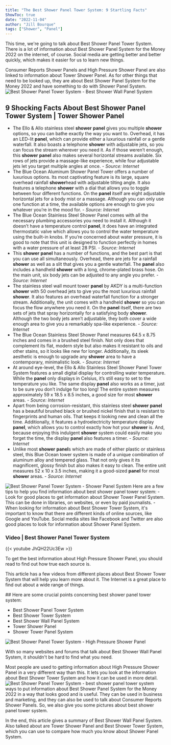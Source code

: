 ```yaml
---
title: "The Best Shower Panel Tower System: 9 Startling Facts"
ShowToc: true 
date: "2022-11-04"
author: "Jill Bourque" 
tags: ["Shower", "Panel"]
---
```


	
This time, we're going to talk about Best Shower Panel Tower System. There is a lot of information about Best Shower Panel System for the Money 2022 on the internet, of course. Social media are getting better and better quickly, which makes it easier for us to learn new things.

Consumer Reports Shower Panels and High Pressure Shower Panel are also linked to information about Tower Shower Panel. As for other things that need to be looked up, they are about Best Shower Panel System for the Money 2022 and have something to do with Shower Panel System.
<img loading="lazy" src="https://i.ytimg.com/vi/V0pjurq2pxo/maxresdefault.jpg" onerror="this.onerror=null;this.src='https://blogger.googleusercontent.com/img/a/AVvXsEhe7F7TRXHtjiKvHb5vS7DmnxvpHiDyoYyYvm1nHB3Qp2_w3BnM6A2eq4v7FYxCC9bfZt3a9vIMtAYEKUiaDQbHMg-ViyGmRIj39MLp0bGFfgfYw1Dc9q_H-T0wiTm3l0Uq42dETrN9eC8aGJ9_IORZsxST1AcLR7np1koOfcc7tnHa4S8Mwz_xD9d0=s16000';" alt="Best Shower Panel Tower System - Best Shower Wall Panel System" >

## 9 Shocking Facts About Best Shower Panel Tower System | Tower Shower Panel
-   The Ello & Allo stainless steel **shower** **panel** gives you multiple **shower** options, so you can bathe exactly the way you want to. Overhead, it has an LED-lit **panel**, which can provide either a luxurious rainfall or a gentle waterfall. It also boasts a telephone **shower** with adjustable jets, so you can focus the stream wherever you need it. As if those weren’t enough, this **shower** **panel** also makes several horizontal streams available. Six rows of jets provide a massage-like experience, while four adjustable jets let you target multiple angles at once. - <cite>Source: Internet</cite>
-   The Blue Ocean Aluminum Shower Panel Tower offers a number of luxurious options. Its most captivating feature is its large, square overhead rainfall **shower**head with adjustable tilting angle. It also features a telephone **shower** with a dial that allows you to toggle between four different functions. On the **panel** itself are eight adjustable horizontal jets for a body mist or a massage. Although you can only use one function at a time, the available options are enough to give you whatever you’re in the mood for. - <cite>Source: Internet</cite>
-   The Blue Ocean Stainless Steel Shower Panel comes with all the necessary plumbing accessories you need to install it. Although it doesn’t have a temperature control **panel**, it does have an integrated thermostatic valve which allows you to control the water temperature using the built-in knobs. If you’re concerned about water pressure, it is good to note that this unit is designed to function perfectly in homes with a water pressure of at least 28 PSI. - <cite>Source: Internet</cite>
-   This **shower** **panel** has a number of functions, and the best part is that you can use all simultaneously. Overhead, there are jets for a rainfall **shower** as well as a slit that gives you a gentle waterfall. The **panel** also includes a handheld **shower** with a long, chrome-plated brass hose. On the main unit, six body jets can be adjusted to any angle you prefer. - <cite>Source: Internet</cite>
-   The stainless steel wall mount tower **panel** by AKDY is a multi-function **shower** with 50 overhead jets to give you the most luxurious rainfall **shower**. It also features an overhead waterfall function for a stronger stream. Additionally, the unit comes with a handheld **shower** so you can focus the flow anywhere you need it. On the **panel** itself, there are two sets of jets that spray horizontally for a satisfying body **shower**. Although the two body jets aren’t adjustable, they both cover a wide enough area to give you a remarkably spa-like experience. - <cite>Source: Internet</cite>
-   The Blue Ocean Stainless Steel Shower Panel measures 64.5 x 8.75 inches and comes in a brushed steel finish. Not only does that complement its flat, modern style but also makes it resistant to oils and other stains, so it looks like new for longer. Additionally, its sleek aesthetic is enough to upgrade any **shower** area to have a contemporary, minimalistic look. - <cite>Source: Internet</cite>
-   At around eye-level, the Ello & Allo Stainless Steel Shower Panel Tower System features a small digital display for controlling water temperature. While the **panel** only displays in Celsius, it’s still easy to set to the temperature you like. The same display **panel** also works as a timer, just to be sure you don’t indulge for too long! The entire system measures approximately 59 x 18.5 x 8.5 inches, a good size for most **shower** areas. - <cite>Source: Internet</cite>
-   Apart from being corrosion-resistant, this stainless steel **shower** **panel** has a beautiful brushed black or brushed nickel finish that is resistant to fingerprints and human oils. That keeps it looking new and clean all the time. Additionally, it features a hydroelectricity temperature display **panel**, which allows you to control exactly how hot your **shower** is. And, because enjoying this indulgent **shower** system could easily make you forget the time, the display **panel** also features a timer. - <cite>Source: Internet</cite>
-   Unlike most **shower** **panel**s which are made of either plastic or stainless steel, this Blue Ocean tower system is made of a unique combination of aluminum alloy and tempered glass. That not only gives it its magnificent, glossy finish but also makes it easy to clean. The entire unit measures 52 x 10 x 3.5 inches, making it a good-sized **panel** for most **shower** areas. - <cite>Source: Internet</cite>


<img loading="lazy" src="https://kevinmckayart.com/Kevin_McKays_Art/Rome_VII_files/pastedGraphic_25.jpg" onerror="this.onerror=null;this.src='https://blogger.googleusercontent.com/img/a/AVvXsEhe7F7TRXHtjiKvHb5vS7DmnxvpHiDyoYyYvm1nHB3Qp2_w3BnM6A2eq4v7FYxCC9bfZt3a9vIMtAYEKUiaDQbHMg-ViyGmRIj39MLp0bGFfgfYw1Dc9q_H-T0wiTm3l0Uq42dETrN9eC8aGJ9_IORZsxST1AcLR7np1koOfcc7tnHa4S8Mwz_xD9d0=s16000';" alt="Best Shower Panel Tower System - Shower Panel System" >
Here are a few tips to help you find information about best shower panel tower system:
- Look for good places to get information about Shower Tower Panel System. This can be done in libraries, on websites, or even by paid journalists.
- When looking for information about Best Shower Tower System, it's important to know that there are different kinds of online sources, like Google and YouTube. Social media sites like Facebook and Twitter are also good places to look for information about Shower Panel System.

### Video | Best Shower Panel Tower System
{{< youtube JhQH22Uc3Ew >}} 

To get the best information about High Pressure Shower Panel, you should read to find out how true each source is.

This article has a few videos from different places about Best Shower Tower System that will help you learn more about it. The Internet is a great place to find out about a wide range of things.
<script async="async" data-cfasync="false" src="//normallydemandedalter.com/fe63df3c5408708b15d8dc3d9b206b31/invoke.js"></script>
<div id="container-fe63df3c5408708b15d8dc3d9b206b31"></div>
## Here are some crucial points concerning best shower panel tower system:

- Best Shower Panel Tower System
- Best Shower Tower System
- Best Shower Wall Panel System
- Tower Shower Panel
- Shower Tower Panel System

 <img loading="lazy" src="https://i5.walmartimages.com/asr/bd40fc7d-9a60-4cbf-a676-6406f0ce19b3_1.248a14eb9df79f8a011ded481715cca9.jpeg" onerror="this.onerror=null;this.src='https://blogger.googleusercontent.com/img/a/AVvXsEhe7F7TRXHtjiKvHb5vS7DmnxvpHiDyoYyYvm1nHB3Qp2_w3BnM6A2eq4v7FYxCC9bfZt3a9vIMtAYEKUiaDQbHMg-ViyGmRIj39MLp0bGFfgfYw1Dc9q_H-T0wiTm3l0Uq42dETrN9eC8aGJ9_IORZsxST1AcLR7np1koOfcc7tnHa4S8Mwz_xD9d0=s16000';" alt="Best Shower Panel Tower System - High Pressure Shower Panel" >

With so many websites and forums that talk about Best Shower Wall Panel System, it shouldn't be hard to find what you need.

Most people are used to getting information about High Pressure Shower Panel in a very different way than this. It lets you look at the information about Best Shower Tower System and how it can be used in more detail.
<img loading="lazy" src="https://wpcdn.usa.hudsonreed.com/info/blog/wp-content/uploads/2018/07/thermomixshower1.jpg?strip=all&lossy=1&quality=100&ssl=1" onerror="this.onerror=null;this.src='https://blogger.googleusercontent.com/img/a/AVvXsEhe7F7TRXHtjiKvHb5vS7DmnxvpHiDyoYyYvm1nHB3Qp2_w3BnM6A2eq4v7FYxCC9bfZt3a9vIMtAYEKUiaDQbHMg-ViyGmRIj39MLp0bGFfgfYw1Dc9q_H-T0wiTm3l0Uq42dETrN9eC8aGJ9_IORZsxST1AcLR7np1koOfcc7tnHa4S8Mwz_xD9d0=s16000';" alt="Best Shower Panel Tower System - best shower panel tower system" >
ways to put information about Best Shower Panel System for the Money 2022 in a way that looks good and is useful. They can be used in business and marketing, and they can also be used to talk about Consumer Reports Shower Panels. So, we also give you some pictures about best shower panel tower system.

In the end, this article gives a summary of Best Shower Wall Panel System. Also talked about are Tower Shower Panel and Best Shower Tower System, which you can use to compare how much you know about Shower Panel System.
	
	

